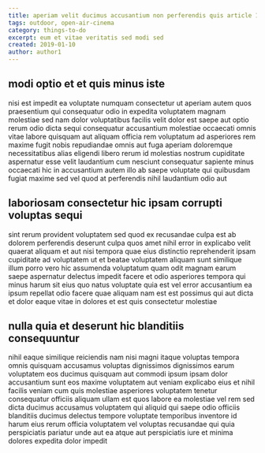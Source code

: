 ```yaml
---
title: aperiam velit ducimus accusantium non perferendis quis article 1018
tags: outdoor, open-air-cinema
category: things-to-do
excerpt: eum et vitae veritatis sed modi sed
created: 2019-01-10
author: author1
---
```


## modi optio et et quis minus iste

nisi est impedit ea voluptate numquam consectetur ut aperiam autem quos praesentium qui consequatur odio in expedita voluptatem magnam molestiae sed nam dolor voluptatibus facilis velit dolor est saepe aut optio rerum odio dicta sequi consequatur accusantium molestiae occaecati omnis vitae labore quisquam aut aliquam officia rem voluptatum ad asperiores rem maxime fugit nobis repudiandae omnis aut fuga aperiam doloremque necessitatibus alias eligendi libero rerum id molestias nostrum cupiditate aspernatur esse velit laudantium cum nesciunt consequatur sapiente minus occaecati hic in accusantium autem illo ab saepe voluptate qui quibusdam fugiat maxime sed vel quod at perferendis nihil laudantium odio aut

## laboriosam consectetur hic ipsam corrupti voluptas sequi

sint rerum provident voluptatem sed quod ex recusandae culpa est ab dolorem perferendis deserunt culpa quos amet nihil error in explicabo velit quaerat aliquam et aut nisi tempora quae eius distinctio reprehenderit ipsam cupiditate ad voluptatem ut et beatae voluptatem aliquam sunt similique illum porro vero hic assumenda voluptatum quam odit magnam earum saepe aspernatur delectus impedit facere et odio asperiores tempora qui minus harum sit eius quo natus voluptate quia est vel error accusantium ea ipsum repellat odio facere quae aliquam nam est est possimus qui aut dicta et dolor eaque vitae in dolores et est quis consectetur molestiae

## nulla quia et deserunt hic blanditiis consequuntur

nihil eaque similique reiciendis nam nisi magni itaque voluptas tempora omnis quisquam accusamus voluptas dignissimos dignissimos earum voluptatem eos ducimus quisquam aut commodi ipsum ipsam dolor accusantium sunt eos maxime voluptatem aut veniam explicabo eius et nihil facilis veniam cum quis molestiae asperiores voluptatem tenetur consequatur officiis aliquam ullam est quos labore ea molestiae vel rem sed dicta ducimus accusamus voluptatem qui aliquid qui saepe odio officiis blanditiis ducimus delectus tempore voluptate temporibus inventore id harum eius rerum officia voluptatem vel voluptas recusandae qui quia perspiciatis pariatur unde aut ea atque aut perspiciatis iure et minima dolores expedita dolor impedit

